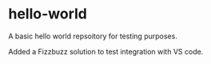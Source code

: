 # hello-world
A basic hello world repsoitory for testing purposes.

Added a Fizzbuzz solution to test integration with VS code.
